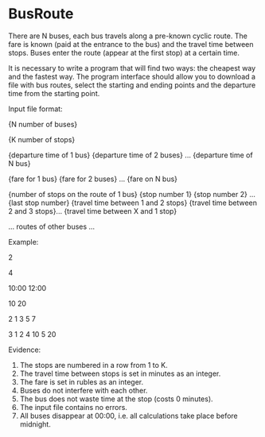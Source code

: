 # BusRoute

There are N buses, each bus travels along a pre-known cyclic route. 
The fare is known (paid at the entrance to the bus) and the travel time between stops. 
Buses enter the route (appear at the first stop) at a certain time.

It is necessary to write a program that will find two ways: the cheapest way and the fastest way. 
The program interface should allow you to download a file with bus routes, select the starting and ending points and the departure time from the starting point.


Input file format:

{N number of buses}

{K number of stops}

{departure time of 1 bus} {departure time of 2 buses} ... {departure time of N bus}

{fare for 1 bus} {fare for 2 buses} ... {fare on N bus}

{number of stops on the route of 1 bus} {stop number 1} {stop number 2} ... {last stop number} {travel time between 1 and 2 stops} {travel time between 2 and 3 stops}... {travel time between X and 1 stop}

... routes of other buses ...



Example:

2

4

10:00 12:00

10 20

2 1 3 5 7

3 1 2 4 10 5 20



Evidence:
1. The stops are numbered in a row from 1 to K.
2. The travel time between stops is set in minutes as an integer.
3. The fare is set in rubles as an integer.
4. Buses do not interfere with each other.
5. The bus does not waste time at the stop (costs 0 minutes).
6. The input file contains no errors.
7. All buses disappear at 00:00, i.e. all calculations take place before midnight.